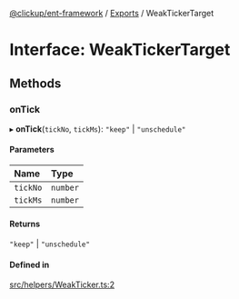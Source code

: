 [@clickup/ent-framework](../README.md) / [Exports](../modules.md) / WeakTickerTarget

# Interface: WeakTickerTarget

## Methods

### onTick

▸ **onTick**(`tickNo`, `tickMs`): ``"keep"`` \| ``"unschedule"``

#### Parameters

| Name | Type |
| :------ | :------ |
| `tickNo` | `number` |
| `tickMs` | `number` |

#### Returns

``"keep"`` \| ``"unschedule"``

#### Defined in

[src/helpers/WeakTicker.ts:2](https://github.com/clickup/ent-framework/blob/master/src/helpers/WeakTicker.ts#L2)
